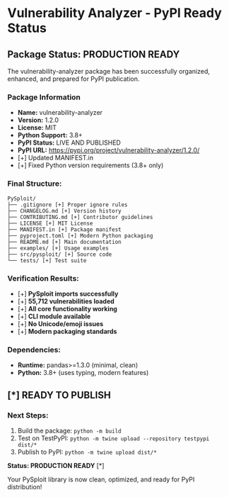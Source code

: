 # Vulnerability Analyzer - PyPI Ready Status

## Package Status: PRODUCTION READY

The vulnerability-analyzer package has been successfully organized, enhanced, and prepared for PyPI publication.

### Package Information
- **Name:** vulnerability-analyzer
- **Version:** 1.2.0
- **License:** MIT
- **Python Support:** 3.8+
- **PyPI Status:** LIVE AND PUBLISHED
- **PyPI URL:** https://pypi.org/project/vulnerability-analyzer/1.2.0/
- [+] Updated MANIFEST.in
- [+] Fixed Python version requirements (3.8+ only)

### Final Structure:
```
PySploit/
├── .gitignore [+] Proper ignore rules
├── CHANGELOG.md [+] Version history
├── CONTRIBUTING.md [+] Contributor guidelines 
├── LICENSE [+] MIT License
├── MANIFEST.in [+] Package manifest
├── pyproject.toml [+] Modern Python packaging
├── README.md [+] Main documentation
├── examples/ [+] Usage examples
├── src/pysploit/ [+] Source code
└── tests/ [+] Test suite
```

### Verification Results:
- [+] **PySploit imports successfully**
- [+] **55,712 vulnerabilities loaded**
- [+] **All core functionality working**
- [+] **CLI module available**
- [+] **No Unicode/emoji issues**
- [+] **Modern packaging standards**

### Dependencies:
- **Runtime:** pandas>=1.3.0 (minimal, clean)
- **Python:** 3.8+ (uses typing, modern features)

## [*] READY TO PUBLISH

### Next Steps:
1. Build the package: `python -m build`
2. Test on TestPyPI: `python -m twine upload --repository testpypi dist/*`
3. Publish to PyPI: `python -m twine upload dist/*`

**Status: PRODUCTION READY** [*]

Your PySploit library is now clean, optimized, and ready for PyPI distribution!